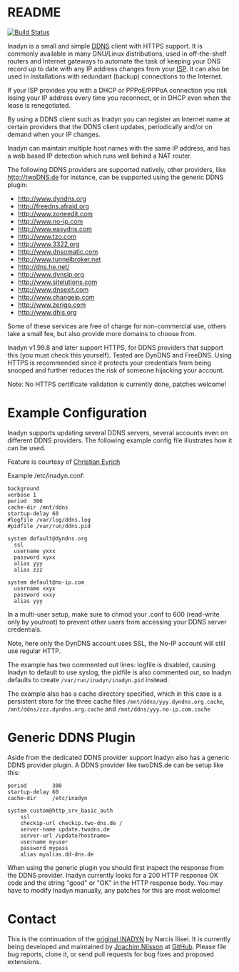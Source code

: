 README
======
[![Build Status](https://travis-ci.org/troglobit/inadyn.png?branch=master)](https://travis-ci.org/troglobit/inadyn)

Inadyn is a small and simple
[DDNS](http://en.wikipedia.org/wiki/Dynamic_DNS) client with HTTPS
support.  It is commonly available in many GNU/Linux distributions, used
in off-the-shelf routers and Internet gateways to automate the task of
keeping your DNS record up to date with any IP address changes from your
[ISP](http://en.wikipedia.org/wiki/ISP).  It can also be used in
installations with redundant (backup) connections to the Internet.

If your ISP provides you with a DHCP or PPPoE/PPPoA connection you risk
losing your IP address every time you reconnect, or in DHCP even when
the lease is renegotiated.

By using a DDNS client such as Inadyn you can register an Internet name
at certain providers that the DDNS client updates, periodically and/or
on demand when your IP changes.

Inadyn can maintain multiple host names with the same IP address, and
has a web based IP detection which runs well behind a NAT router.

The following DDNS providers are supported natively, other providers,
like http://twoDNS.de for instance, can be supported using the generic
DDNS plugin:

* http://www.dyndns.org
* http://freedns.afraid.org
* http://www.zoneedit.com
* http://www.no-ip.com
* http://www.easydns.com
* http://www.tzo.com
* http://www.3322.org
* http://www.dnsomatic.com
* http://www.tunnelbroker.net
* http://dns.he.net/
* http://www.dynsip.org
* http://www.sitelutions.com
* http://www.dnsexit.com
* http://www.changeip.com
* http://www.zerigo.com
* http://www.dhis.org

Some of these services are free of charge for non-commercial use, others
take a small fee, but also provide more domains to choose from.

Inadyn v1.99.8 and later support HTTPS, for DDNS providers that support
this (you must check this yourself).  Tested are DynDNS and FreeDNS.
Using HTTPS is recommended since it protects your credentials from being
snooped and further reduces the risk of someone hijacking your account.

Note: No HTTPS certificate validation is currently done, patches welcome!


Example Configuration
=====================

Inadyn supports updating several DDNS servers, several accounts even on
different DDNS providers.  The following example config file illustrates
how it can be used.

Feature is courtesy of [Christian Eyrich](http://eyrich-net.org/programmiertes.html)

Example /etc/inadyn.conf:

    background
    verbose 1
    period  300
    cache-dir /mnt/ddns
    startup-delay 60
    #logfile /var/log/ddns.log
    #pidfile /var/run/ddns.pid
    
    system default@dyndns.org
      ssl
      username yxxx
      password xyxx
      alias yyy
      alias zzz
    
    system default@no-ip.com
      username xxyx
      password xxxy
      alias yyy

In a multi-user setup, make sure to chmod your .conf to 600 (read-write
only by you/root) to prevent other users from accessing your DDNS server
credentials.

Note, here only the DynDNS account uses SSL, the No-IP account will
still use regular HTTP.

The example has two commented out lines: logfile is disabled, causing
Inadyn to default to use syslog, the pidfile is also commented out, so
Inadyn defaults to create `/var/run/inadyn/inadyn.pid` instead.

The example also has a cache directory specified, which in this case is
a persistent store for the three cache files
`/mnt/ddns/yyy.dyndns.org.cache`, `/mnt/ddns/zzz.dyndns.org.cache` and
`/mnt/ddns/yyy.no-ip.com.cache`


Generic DDNS Plugin
===================

Aside from the dedicated DDNS provider support Inadyn also has a generic
DDNS provider plugin.  A DDNS provider like twoDNS.de can be setup like
this:

    period        300
    startup-delay 60
    cache-dir     /etc/inadyn

    system custom@http_srv_basic_auth
        ssl
        checkip-url checkip.two-dns.de /
        server-name update.twodns.de
        server-url /update?hostname=
        username myuser
        password mypass
        alias myalias.dd-dns.de

When using the generic plugin you should first inspect the response from
the DDNS provider.  Inadyn currently looks for a 200 HTTP response OK
code and the string "good" or "OK" in the HTTP response body.  You may
have to modify Inadyn manually, any patches for this are most welcome!


Contact
=======

This is the continuation of the
[original INADYN](http://www.inatech.eu/inadyn/) by Narcis Ilisei.  It
is currently being developed and maintained by
[Joachim Nilsson](http://troglobit.com) at
[GitHub](http://github.com/troglobit/inadyn).  Please file bug reports,
clone it, or send pull requests for bug fixes and proposed extensions.
